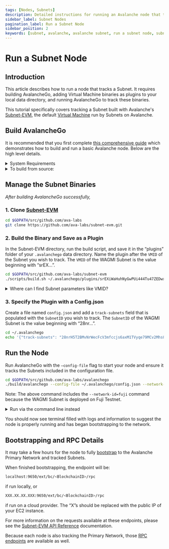 ```yaml
---
tags: [Nodes, Subnets]
description: Detailed instructions for running an Avalanche node that tracks a Subnet.
sidebar_label: Subnet Nodes
pagination_label: Run a Subnet Node 
sidebar_position: 2
keywords: [subnet, avalanche, avalanche subnet, run a subnet node, subnet node, track subnet, virtual machine, binary]
---
```

# Run a Subnet Node

## Introduction

This article describes how to run a node that tracks a Subnet. It requires building AvalancheGo, adding
Virtual Machine binaries as plugins to your local data directory, and running AvalancheGo to track these
binaries. 

This tutorial specifically covers tracking a Subnet built with Avalanche's 
[Subnet-EVM](https://github.com/ava-labs/subnet-evm), the default [Virtual Machine](/learn/avalanche/virtual-machines.md)
run by Subnets on Avalanche.

## Build AvalancheGo

It is recommended that you first complete [this comprehensive guide](/nodes/run/node-manually.md) 
which demonstrates how to build and run a basic Avalanche node. Below are the high level details.

<details><summary>System Requirements</summary>
<p>

- CPU: Equivalent of 8 AWS vCPU
- RAM: 16 GiB
- Storage: 1 TiB SSD
- OS: Ubuntu 20.04 or MacOS &gt;= 12

Note that as network usage increases, hardware requirements may
change.
</p></details>

<details><summary>To build from source:</summary>
<p>

1. Install [gcc](https://gcc.gnu.org/)
2. Install [go](https://go.dev/)

3. Set the [$GOPATH](https://github.com/golang/go/wiki/SettingGOPATH)

4. Create a directory in your `$GOPATH`

```bash
mkdir -p $GOPATH/src/github.com/ava-labs
``` 
<!-- markdownlint-disable MD029 -->

5. Clone AvalancheGo

In the `$GOPATH`, clone [AvalancheGo](https://github.com/ava-labs/avalanchego), 
the consensus engine and node implementation that is the core of the Avalanche
Network.

```bash
cd $GOPATH/src/github.com/ava-labs
git clone https://github.com/ava-labs/avalanchego.git
``` 

6. Run the Build Script

From the `avalanchego` directory, run the build script

```bash
cd $GOPATH/src/github.com/ava-labs/avalanchego
./scripts/build.sh
``` 

</p></details>

## Manage the Subnet Binaries

_After building AvalancheGo successfully,_

### 1. Clone [Subnet-EVM](https://github.com/ava-labs/subnet-evm)

```bash
cd $GOPATH/src/github.com/ava-labs
git clone https://github.com/ava-labs/subnet-evm.git
```

### 2. Build the Binary and Save as a Plugin

In the Subnet-EVM directory, run the build script, and save it in the “plugins” folder of your 
`.avalanchego` data directory. Name the plugin after the `VMID` of the Subnet you wish to track. 
The `VMID` of the WAGMI Subnet is the value beginning with “srEX...”.

```bash
cd $GOPATH/src/github.com/ava-labs/subnet-evm
./scripts/build.sh ~/.avalanchego/plugins/srEXiWaHuhNyGwPUi444Tu47ZEDwxTWrbQiuD7FmgSAQ6X7Dy
```

<details><summary>Where can I find Subnet parameters like VMID?</summary>
<p>
VMID, Subnet ID, ChainID, and all other parameters can be found in the "Chain Info" 
section of the Subnet Explorer. 

- [Avalanche Mainnet](https://subnets.avax.network/c-chain)
- [Fuji Testnet](https://subnets-test.avax.network/wagmi)

</p></details>



### 3. Specify the Plugin with a Config.json

Create a file named `config.json` and add a `track-subnets` field that is populated with the 
`SubnetID` you wish to track. The `SubnetID` of the WAGMI Subnet is the value beginning with 
“28nr...”.

```bash
cd ~/.avalanchego
echo '{"track-subnets": "28nrH5T2BMvNrWecFcV3mfccjs6axM1TVyqe79MCv2Mhs8kxiY"}' > config.json
```

<!-- markdownlint-enable MD029 -->

## Run the Node

Run AvalancheGo with the `—config-file` flag to start your node and ensure it tracks the Subnets
included in the configuration file.

```bash
cd $GOPATH/src/github.com/ava-labs/avalanchego
./build/avalanchego --config-file ~/.avalanchego/config.json --network-id=fuji
```

Note: The above command includes the `--network-id=fuji` command because the WAGMI Subnet is deployed
on Fuji Testnet. 

<details><summary>Run via the command line instead</summary>
<p>

If you would prefer to track Subnets using a command line flag, you can instead use the `--track-subnets`
flag. 

For example: 

```bash
./build/avalanchego --track-subnets 28nrH5T2BMvNrWecFcV3mfccjs6axM1TVyqe79MCv2Mhs8kxiY --network-id=fuji
```

</p></details>

You should now see terminal filled with logs and information to suggest the node is properly running
and has began bootstrapping to the network.

## Bootstrapping and RPC Details

It may take a few hours for the node to fully [bootstrap](/nodes/run/node-manually.md#bootstrapping)
to the Avalanche Primary Network and tracked Subnets. 

When finished bootstrapping, the endpoint will be: 

```bash
localhost:9650/ext/bc/<BlockchainID>/rpc 
```

if run locally, or

```bash
XXX.XX.XX.XXX:9650/ext/bc/<BlockchainID>/rpc
```

if run on a cloud provider. The “X”s should be replaced with the public 
IP of your EC2 instance. 

For more information on the requests available at these endpoints, please see the 
[Subnet-EVM API Reference](/reference/subnet-evm/api.md) documentation.

Because each node is also tracking the Primary Network, those 
[RPC endpoints](nodes/run/node-manually.md#rpc) are available as well.
